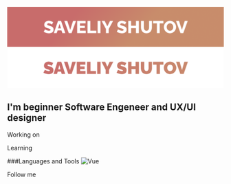 ![Header](https://github.com/SaveliyShutov/saveliyshutov/blob/master/assets/Frame%201.png)
![Header2](https://github.com/SaveliyShutov/saveliyshutov/blob/master/assets/Frame%202.png)

## I'm beginner Software Engeneer and UX/UI designer

Working on 

Learning 

###Languages and Tools
![Vue](https://img.shields.io/badge/-Vue-<#42D392>)

Follow me

